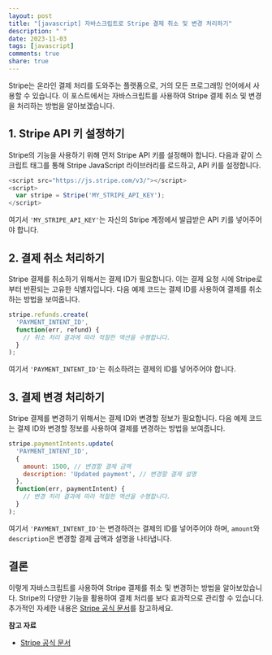 ```yaml
---
layout: post
title: "[javascript] 자바스크립트로 Stripe 결제 취소 및 변경 처리하기"
description: " "
date: 2023-11-03
tags: [javascript]
comments: true
share: true
---
```


Stripe는 온라인 결제 처리를 도와주는 플랫폼으로, 거의 모든 프로그래밍 언어에서 사용할 수 있습니다. 이 포스트에서는 자바스크립트를 사용하여 Stripe 결제 취소 및 변경을 처리하는 방법을 알아보겠습니다.

## 1. Stripe API 키 설정하기

Stripe의 기능을 사용하기 위해 먼저 Stripe API 키를 설정해야 합니다. 다음과 같이 스크립트 태그를 통해 Stripe JavaScript 라이브러리를 로드하고, API 키를 설정합니다.

```javascript
<script src="https://js.stripe.com/v3/"></script>
<script>
  var stripe = Stripe('MY_STRIPE_API_KEY');
</script>
```

여기서 `'MY_STRIPE_API_KEY'`는 자신의 Stripe 계정에서 발급받은 API 키를 넣어주어야 합니다.

## 2. 결제 취소 처리하기

Stripe 결제를 취소하기 위해서는 결제 ID가 필요합니다. 이는 결제 요청 시에 Stripe로부터 반환되는 고유한 식별자입니다. 다음 예제 코드는 결제 ID를 사용하여 결제를 취소하는 방법을 보여줍니다.

```javascript
stripe.refunds.create(
  'PAYMENT_INTENT_ID',
  function(err, refund) {
    // 취소 처리 결과에 따라 적절한 액션을 수행합니다.
  }
);
```

여기서 `'PAYMENT_INTENT_ID'`는 취소하려는 결제의 ID를 넣어주어야 합니다.

## 3. 결제 변경 처리하기

Stripe 결제를 변경하기 위해서는 결제 ID와 변경할 정보가 필요합니다. 다음 예제 코드는 결제 ID와 변경할 정보를 사용하여 결제를 변경하는 방법을 보여줍니다.

```javascript
stripe.paymentIntents.update(
  'PAYMENT_INTENT_ID',
  {
    amount: 1500, // 변경할 결제 금액
    description: 'Updated payment', // 변경할 결제 설명
  },
  function(err, paymentIntent) {
    // 변경 처리 결과에 따라 적절한 액션을 수행합니다.
  }
);
```

여기서 `'PAYMENT_INTENT_ID'`는 변경하려는 결제의 ID를 넣어주어야 하며, `amount`와 `description`은 변경할 결제 금액과 설명을 나타냅니다.

## 결론

이렇게 자바스크립트를 사용하여 Stripe 결제를 취소 및 변경하는 방법을 알아보았습니다. Stripe의 다양한 기능을 활용하여 결제 처리를 보다 효과적으로 관리할 수 있습니다. 추가적인 자세한 내용은 [Stripe 공식 문서](https://stripe.com/docs)를 참고하세요.

**참고 자료**
- [Stripe 공식 문서](https://stripe.com/docs)